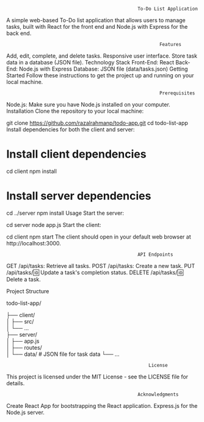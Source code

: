                                                     To-Do List Application


A simple web-based To-Do list application that allows users to manage tasks, built with React for the front end and Node.js with Express for the back end.


                                                            Features
Add, edit, complete, and delete tasks.
Responsive user interface.
Store task data in a database (JSON file).
Technology Stack
Front-End: React
Back-End: Node.js with Express
Database: JSON file (data/tasks.json)
Getting Started
Follow these instructions to get the project up and running on your local machine.


                                                            Prerequisites

Node.js: Make sure you have Node.js installed on your computer.
Installation
Clone the repository to your local machine:


git clone https://github.com/razalrahmanp/todo-app.git
cd todo-list-app
Install dependencies for both the client and server:


# Install client dependencies
cd client
npm install

# Install server dependencies
cd ../server
npm install
Usage
Start the server:


cd server
node app.js
Start the client:


cd client
npm start
The client should open in your default web browser at http://localhost:3000.


                                                    API Endpoints

GET /api/tasks: Retrieve all tasks.
POST /api/tasks: Create a new task.
PUT /api/tasks/:id: Update a task's completion status.
DELETE /api/tasks/:id: Delete a task.

Project Structure

todo-list-app/

  ├── client/              
  │   ├── src/             
  │   └── ...              
  ├── server/              
  │   ├── app.js           
  │   ├── routes/          
  │   └── data/            # JSON file for task data
  └── ...

     
                                                        License

This project is licensed under the MIT License - see the LICENSE file for details.

                                                   
                                                    Acknowledgments

Create React App for bootstrapping the React application.
Express.js for the Node.js server.
